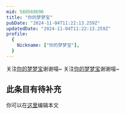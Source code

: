 ```yaml
---
mid: 588569696
title: "你的梦梦宝"
pubDate: "2024-11-04T11:22:13.259Z"
updatedDate: "2024-11-04T11:22:13.259Z"
profile:
  {
    Nickname: ["你的梦梦宝"],
  }
---
```


关注[你的梦梦宝](https://space.bilibili.com/588569696)谢谢喵~ 关注[你的梦梦宝](https://space.bilibili.com/588569696)谢谢喵~

## 此条目有待补充
你可以在[这里](https://github.com/Yuhanawa/VTuber.ICU-Content/edit/master/v/你的梦梦宝/index.md)编辑本文

